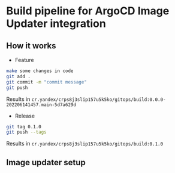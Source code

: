 # Build pipeline for ArgoCD Image Updater integration

## How it works

* Feature

```bash
make some changes in code
git add .
git commit -m "commit message"
git push
```

Results in
`cr.yandex/crps8j3slip157u5k5ko/gitops/build:0.0.0-202206141457.main-5d7a629d`

* Release

```bash
git tag 0.1.0
git push --tags
```

Results in
`cr.yandex/crps8j3slip157u5k5ko/gitops/build:0.1.0`

## Image updater setup


